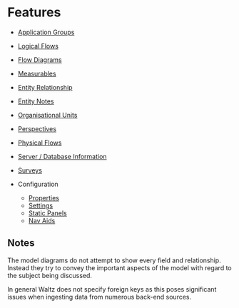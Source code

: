 # Features

- [Application Groups](app_groups/app_groups.md)
- [Logical Flows](logical_flows/logical_flows.md)
- [Flow Diagrams](flow_diagrams/flow_diagram.md)
- [Measurables](measurables/measurables.md)
- [Entity Relationship](entity_relationship/entity_relationship.md)
- [Entity Notes](entity_notes/entity_notes.md)
- [Organisational Units](org_units/org_units.md)
- [Perspectives](perspectives/perspectives.md)
- [Physical Flows](physical_flows/physical_flows.md)
- [Server / Database Information](servers_and_databases/servers_and_databases.md)
- [Surveys](surveys/survey.md)

- Configuration
    - [Properties](configuration/properties.md) 
    - [Settings](configuration/settings.md) 
    - [Static Panels](configuration/static-panels.md) 
    - [Nav Aids](configuration/svg_diagrams.html)


## Notes 
The model diagrams do not attempt to show every field and relationship.  Instead they try 
to convey the important aspects of the model with regard to the subject being discussed.

In general Waltz does not specify foreign keys as this poses significant issues when 
ingesting data from numerous back-end sources.
  
